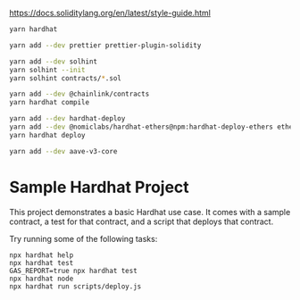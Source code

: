 
https://docs.soliditylang.org/en/latest/style-guide.html

```bash
yarn hardhat

yarn add --dev prettier prettier-plugin-solidity

yarn add --dev solhint
yarn solhint --init
yarn solhint contracts/*.sol

yarn add --dev @chainlink/contracts
yarn hardhat compile

yarn add --dev hardhat-deploy
yarn add --dev @nomiclabs/hardhat-ethers@npm:hardhat-deploy-ethers ethers
yarn hardhat deploy

yarn add --dev aave-v3-core
```

# Sample Hardhat Project

This project demonstrates a basic Hardhat use case. It comes with a sample contract, a test for that contract, and a script that deploys that contract.

Try running some of the following tasks:

```shell
npx hardhat help
npx hardhat test
GAS_REPORT=true npx hardhat test
npx hardhat node
npx hardhat run scripts/deploy.js
```
